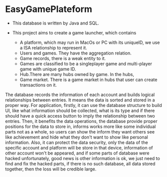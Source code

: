 # EasyGamePlateform
* This database is written by Java and SQL.

* This project aims to create a game launcher, which contains
  - A platform, which may run in MacOs or PC with its uniqueID, we use a ISA relationship to represent it. 
  - Users and games. They have the aggregation relation.
  - Game records, there is a weak entity to it. 
  - Games are classified to be a singleplayer game and multi-player game with unique game ID.
  - Hub.There are many hubs owned by game. In the hubs,
  - Game market. There is a game market in hubs that user can create transactions on it. 
 
The database records the information of each account and builds logical relationships
between entries. It means the data is sorted and stored in a proper way. For application, firstly,
it can use the database structure to build UI, like what information should be collected, what is
its type and if there should have a quick access button to imply the relationship between two
entries. Then, it benefits the data operations, the database provide proper positions for the
data to store in, informs works more like some individual parts not as a whole, so users can
show the inform they want others see like achievement and hide what they don't want to show
like personal information. Also, it can protect the data security, only the data of the specific account
and platform will be store in that device, information of other account won't be appeared,
and if some parts of database were hacked unfortunately, good news is other information
is ok, we just need to find and fix the hacked parts, if there is no such database, all data
stored together, then the loss will be credible large.
